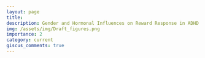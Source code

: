 ```yaml
---
layout: page
title: 
description: Gender and Hormonal Influences on Reward Response in ADHD
img: /assets/img/Draft_figures.png
importance: 2
category: current
giscus_comments: true
---
```

